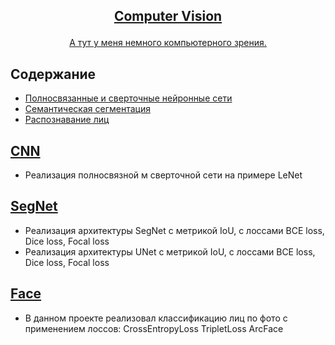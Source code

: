 <!-- markdownlint-disable first-line-h1 -->
<!-- markdownlint-disable html -->
<!-- markdownlint-disable no-duplicate-header -->

<h2>
<p align="center">
  <a href="">Computer Vision</a>
</p>
</h2>

<p align="center">
<a href="">А тут у меня немного компьютерного зрения.</a>       
</p>

## Содержание
- [Полносвязанные и сверточные нейронные сети](#CNN)
- [Семантическая сегментация](#SegNet)
- [Распознавание лиц](#Face)

## [CNN](https://github.com/DEDMOPO3PEAHIMATOP/Deep-Learning/blob/main/CV/LN%24CNN.ipynb)
- Реализация полносвязной м сверточной сети на примере LeNet

## [SegNet](https://github.com/DEDMOPO3PEAHIMATOP/Deep-Learning/blob/main/CV/SemanticSegmettation.ipynb)
- Реализация архитектуры SegNet с метрикой IoU, с лоссами BCE loss, Dice loss, Focal loss
- Реализация архитектуры UNet с метрикой IoU, с лоссами BCE loss, Dice loss, Focal loss

## [Face](https://github.com/DEDMOPO3PEAHIMATOP/Deep-Learning/blob/main/CV/Face_Recognition.ipynb)
- В данном проекте реализовал классификацию лиц по фото с применением лоссов:
  CrossEntropyLoss
  TripletLoss
  ArcFace
